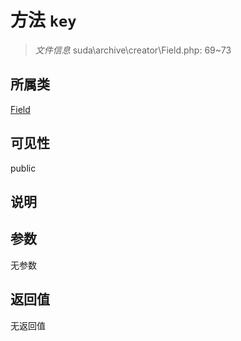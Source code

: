 # 方法 `key`

> *文件信息* suda\archive\creator\Field.php: 69~73

## 所属类 

[Field](../Field.md)

## 可见性

public

## 说明



## 参数


无参数


## 返回值

无返回值
